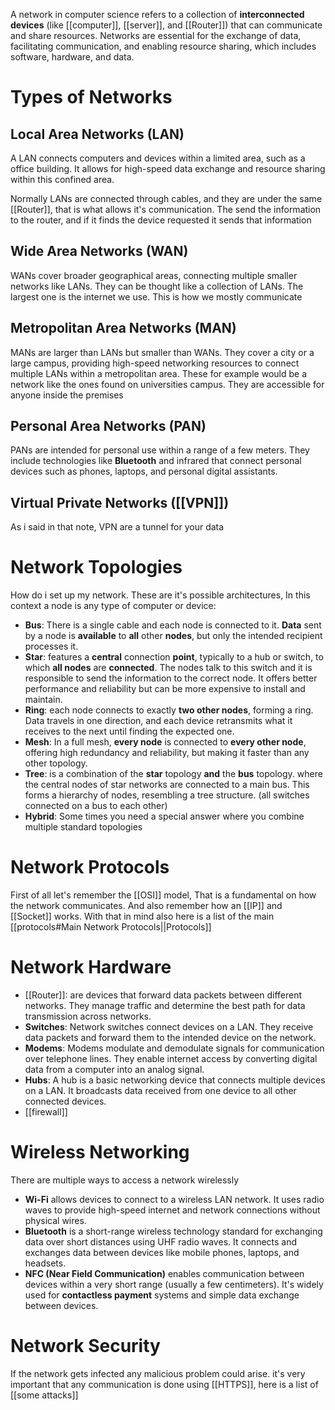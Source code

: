 A network in computer science refers to a collection of **interconnected devices** (like [[computer]], [[server]], and [[Router]]) that can communicate and share resources. Networks are essential for the exchange of data, facilitating communication, and enabling resource sharing, which includes software, hardware, and data.

# Types of Networks

## Local Area Networks (LAN)

A LAN connects computers and devices within a limited area, such as a office building. It allows for high-speed data exchange and resource sharing within this confined area.

Normally LANs are connected through cables, and they are under the same [[Router]], that is what allows it's communication. The send the information to the router, and if it finds the device requested it sends that information 

## Wide Area Networks (WAN)

WANs cover broader geographical areas, connecting multiple smaller networks like LANs. They can be thought like a collection of LANs. The largest one is the internet we use. This is how we mostly communicate

## Metropolitan Area Networks (MAN)

MANs are larger than LANs but smaller than WANs. They cover a city or a large campus, providing high-speed networking resources to connect multiple LANs within a metropolitan area. These for example would be a network like the ones found on universities campus. They are accessible for anyone inside the premises

## Personal Area Networks (PAN)

PANs are intended for personal use within a range of a few meters. They include technologies like **Bluetooth** and infrared that connect personal devices such as phones, laptops, and personal digital assistants.

## Virtual Private Networks ([[VPN]])

As i said in that note, VPN are a tunnel for your data
# Network Topologies
How do i set up my network. These are it's possible architectures, In this context a node is any type of computer or device:
- **Bus**: There is a single cable and each node is connected to it. **Data** sent by a node is **available** to **all** other **nodes**, but only the intended recipient processes it.
- **Star**: features a **central** connection **point**, typically to a hub or switch, to which **all nodes** are **connected**. The nodes talk to this switch and it is responsible to send the information to the correct node. It offers better performance and reliability but can be more expensive to install and maintain.
- **Ring**: each node connects to exactly **two other nodes**, forming a ring. Data travels in one direction, and each device retransmits what it receives to the next until finding the expected one.
- **Mesh**: In a full mesh, **every node** is connected to **every other node**, offering high redundancy and reliability, but making it faster than any other topology.
- **Tree**: is a combination of the **star** topology **and** the **bus**  topology. where the central nodes of star networks are connected to a main bus. This forms a hierarchy of nodes, resembling a tree structure. (all switches connected on a bus to each other)
- **Hybrid**: Some times you need a special answer where you combine multiple standard topologies 
# Network Protocols

First of all let's remember the [[OSI]] model, That is a fundamental on how the network communicates. And also remember how an [[IP]] and [[Socket]] works. With that in mind also here is a list of the main [[protocols#Main Network Protocols||Protocols]]

# Network Hardware

- [[Router]]: are devices that forward data packets between different networks. They manage traffic and determine the best path for data transmission across networks.
- **Switches**: Network switches connect devices on a LAN. They receive data packets and forward them to the intended device on the network.
- **Modems**: Modems modulate and demodulate signals for communication over telephone lines. They enable internet access by converting digital data from a computer into an analog signal.
- **Hubs**: A hub is a basic networking device that connects multiple devices on a LAN. It broadcasts data received from one device to all other connected devices.
- [[firewall]]

# Wireless Networking
There are multiple ways to access a network wirelessly

- **Wi-Fi** allows devices to connect to a wireless LAN network. It uses radio waves to provide high-speed internet and network connections without physical wires.
- **Bluetooth** is a short-range wireless technology standard for exchanging data over short distances using UHF radio waves. It connects and exchanges data between devices like mobile phones, laptops, and headsets.
- **NFC (Near Field Communication)** enables communication between devices within a very short range (usually a few centimeters). It's widely used for **contactless payment** systems and simple data exchange between devices.

# Network Security

If the network gets infected any malicious problem could arise. it's very important that any communication is done using [[HTTPS]], here is a list of [[some attacks]]
